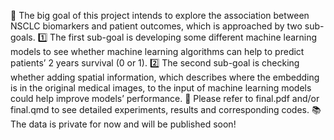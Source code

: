 🎯 The big goal of this project intends to explore the association between NSCLC biomarkers and patient outcomes, which is approached by two sub-goals. 
1️⃣ The first sub-goal is developing some different machine learning models to see whether machine learning algorithms can help to predict patients’ 2 years survival (0 or 1). 
2️⃣ The second sub-goal is checking whether adding spatial information, which describes where the embedding is in the original medical images, to the input of machine learning models could help improve models’ performance. 
👀 Please refer to final.pdf and/or final.qmd to see detailed experiments, results and corresponding codes.
📚 The data is private for now and will be published soon!
